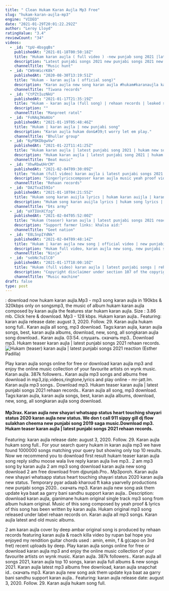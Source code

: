 ```yaml
---
title: " Clean Hukam Karan Aujla Mp3 Free"
slug: "hukam-karan-aujla-mp3"
engine: "VIDEO"
date: "2021-01-29T20:01:22.292Z"
author: "Leroy Lloyd"
ratingValue: "3.4"
reviewCount: "34"
videos:
  - _id: "tpU-4bsgqBs"
    publishedAt: "2021-01-18T00:50:18Z"
    title: "Hukam karan aujla ( full video ) -new punjab song 2021 |latest punjabi song | new punjabi song aujla"
    description: "Latest punjabi songs 2021 new punjabi songs 2021 new punjabi songs karan aujla new song karan aujla songs hukam karan aujla karan aujla hukam"
    channelTitle: "Music hunt"
  - _id: "CW9nWicrK8k"
    publishedAt: "2020-08-30T13:19:51Z"
    title: "Hukam - karan aujla ( official song)"
    description: "Karan aujla new song karan aujla #hukam#karanaujla karan aujla new song punjabi song."
    channelTitle: "Tiwana records"
  - _id: "CtPZtIuzNkU"
    publishedAt: "2021-01-17T21:35:19Z"
    title: "Hukam - karan aujla (full song) | rehaan records | leaked song | latest punjabi song 2021"
    description: ""
    channelTitle: "Manpreet ratol"
  - _id: "FoNAqJWaAUo"
    publishedAt: "2021-01-19T05:48:46Z"
    title: "Hukam | karan aujla | new punjabi song"
    description: "Karan aujla hukam don&#39;t worry let em play."
    channelTitle: "Bhullar group"
  - _id: "6yPBKDbgwVw"
    publishedAt: "2021-01-22T11:41:25Z"
    title: "Hukam karan aujla | latest punjabi song 2021 | hukam new song karan aujla | karan aujla new song"
    description: "Hukam karan aujla | latest punjabi song 2021 | hukam new song karan aujla | karan aujla new song hukam karan aujla, hukam song karan aujla, hukam by"
    channelTitle: "Beat music"
  - _id: "XhwRbwUHrCM"
    publishedAt: "2021-02-04T09:30:09Z"
    title: "Hukam (full video) karan aujla i latest punjabi songs 2021 i rehaan records"
    description: "Singerlyricscomposer karan aujla music yeah proof videosagar deol ft gianimane mix &amp; master jstatik project by deep rehaan sukh bajwa &amp; jeewan"
    channelTitle: "Rehaan records"
  - _id: "DA2TxaI59Io"
    publishedAt: "2021-01-18T04:21:55Z"
    title: "Hukam song karan auijla lyrics | hukam karan auijla | karan auijla hukam song |#hukam"
    description: "Hukam song karan auijla lyrics | hukam song lyrics | hukam lyrics karan auijla | hukam lyrics hukam song karan auijla lyrics | hukam song lyrics | hukam lyrics"
    channelTitle: "ɓŧs army"
  - _id: "oXTIUnXCfzg"
    publishedAt: "2021-02-04T05:52:00Z"
    title: "Hukam (teaser) karan aujla | latest punjabi songs 2021 reaction"
    description: "Support farmer links: khalsa aid:"
    channelTitle: "Geet nation"
  - _id: "E8LSnpIYdNk"
    publishedAt: "2021-02-04T09:48:14Z"
    title: "Hukam | karan aujla new song | official video | new punjabi song 2021 | latest punjabi songs"
    description: "Hukam full video, karan aujla new song, new punjabi song 2021, latest punjabi songs 2021, new punjabi song 2020, new punjabi songs,"
    channelTitle: "Ninja"
  - _id: "sebNc7uIlC0"
    publishedAt: "2021-01-17T18:00:10Z"
    title: "Hukam (full video) karan aujla | latest punjabi songs | rehaan records | karan aujla new song hukam"
    description: "Copyright disclaimer under section 107 of the copyright act 1976, allowance is made for fair use for purposes such as criticism, comment, news reporting,"
    channelTitle: "Music machine"
draft: false
type: post
---
```


: download now hukam karan aujla.Mp3 - mp3 song karan aujla in 190kbs &amp; 320kbps only on songsmp3, the music of album hukam karan aujla composed by karan aujla the features star hukam karan aujla. Size : 3.86 mb. Click here &amp; download. Mp3 - 128 kbps. Hukam karan aujla.. Featuring: karan aujla release date: august 3, 2020. Follow. 29. Karan aujla hukam song full.. Karan aujla all song, mp3 download. Tags:karan aujla, karan aujla songs, best, karan aujla albums, download, new, song, all songkaran aujla song download.. Karan aujla. 03:54. слушать. скачать mp3.. Download mp3. Hukam teaser karan aujla | latest punjabi songs 2021 rehaan records.
![Hukam (teaser) karan aujla | latest punjabi songs 2021 reaction (Esther Padilla)](https://i.ytimg.com/vi/oXTIUnXCfzg/hqdefault.jpg "Hukam (teaser) karan aujla | latest punjabi songs 2021 reaction (Bess Walton)")

Play karan aujla songs online for free or download karan aujla mp3 and enjoy the online music collection of your favourite artists on wynk music. Karan aujla. 387k followers.. Karan aujla mp3 songs and albums free download in mp3,zip,videos,ringtone,lyrics and play online - mr-jatt.Im. Karan aujla mp3 songs.. Download mp3. Hukam teaser karan aujla | latest punjabi songs 2021 rehaan records.. Karan aujla all song, mp3 download. Tags:karan aujla, karan aujla songs, best, karan aujla albums, download, new, song, all songkaran aujla song download.
<!--inArticleAds-->

<!--galleryOne-->

#### Mp3rax. Karan aujla new shayari whatsapp status heart touching shayari status 2020 karan aujla new status. We don t call 911 sippy gill dj flow sulakhan cheema new punjabi song 2019 saga music.Download mp3. Hukam teaser karan aujla | latest punjabi songs 2021 rehaan records.
<!--inArticleAds-->

<!--galleryTwo-->

Featuring: karan aujla release date: august 3, 2020. Follow. 29. Karan aujla hukam song full.. For your search query hukam in karan aujla mp3 we have found 1000000 songs matching your query but showing only top 10 results. Now we recommend you to download first result hukam teaser karan aujla song reply sidhu moose wala live reply karan aujla live mp3.. 2 am mp3 song by karan aujla 2 am mp3 song download karan aujla new song download 2 am free download from djpunjab.Pro.. Mp3poroh. Karan aujla new shayari whatsapp status heart touching shayari status 2020 karan aujla new status. Temporary pyar adaab kharoud ft kaka yaarvelly productions new punjabi songs 2020.. скачать mp3. Karan aujla new song ask them update kya baat aa garry bani sandhu support karan aujla.. Description: download karan aujla, gianimane hukam original single track mp3 song from album hukam original. Music of this song composed by yeah proof &amp; lyrics of this song has been written by karan aujla. Hukam original mp3 song released under label rehaan records on. Karan aujla all mp3 songs. Karan aujla latest and old music albums.
<!--galleryThree-->

2 am karan aujla cover by deep ambar original song is produced by rehaan records featuring karan aujla &amp; roach killa video by rupan bal hope you enjoyed my rendition guitar chords used : amin, emin, f &amp; g(capo on 3rd fret) recent uploads by deep. Play karan aujla songs online for free or download karan aujla mp3 and enjoy the online music collection of your favourite artists on wynk music. Karan aujla. 387k followers.. Karan aujla all songs 2021, karan aujla top 10 songs, karan aujla full albums &amp; new songs 2021. Karan aujla latest mp3 albums free download, karan aujla snapchat id.. скачать mp3. Karan aujla new song ask them update kya baat aa garry bani sandhu support karan aujla.. Featuring: karan aujla release date: august 3, 2020. Follow. 29. Karan aujla hukam song full.